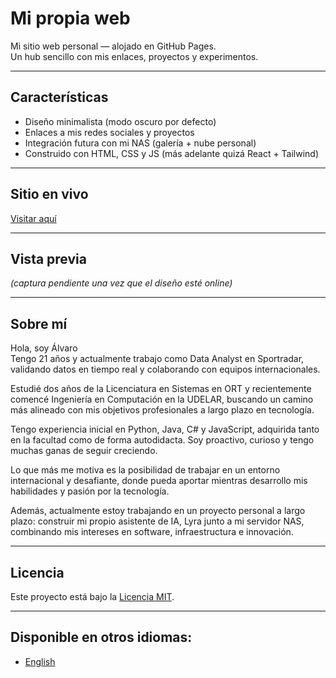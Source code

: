 # Mi propia web

Mi sitio web personal — alojado en GitHub Pages.  
Un hub sencillo con mis enlaces, proyectos y experimentos.  

---

## Características
- Diseño minimalista (modo oscuro por defecto)  
- Enlaces a mis redes sociales y proyectos  
- Integración futura con mi NAS (galería + nube personal)  
- Construido con HTML, CSS y JS (más adelante quizá React + Tailwind)  

---

## Sitio en vivo
[Visitar aquí]()  

---

## Vista previa
*(captura pendiente una vez que el diseño esté online)*  

---

## Sobre mí

Hola, soy Álvaro  
Tengo 21 años y actualmente trabajo como Data Analyst en Sportradar, validando datos en tiempo real y colaborando con equipos internacionales.  

Estudié dos años de la Licenciatura en Sistemas en ORT y recientemente comencé Ingeniería en Computación en la UDELAR, buscando un camino más alineado con mis objetivos profesionales a largo plazo en tecnología.  

Tengo experiencia inicial en Python, Java, C# y JavaScript, adquirida tanto en la facultad como de forma autodidacta. Soy proactivo, curioso y tengo muchas ganas de seguir creciendo.  

Lo que más me motiva es la posibilidad de trabajar en un entorno internacional y desafiante, donde pueda aportar mientras desarrollo mis habilidades y pasión por la tecnología.  

Además, actualmente estoy trabajando en un proyecto personal a largo plazo: construir mi propio asistente de IA, Lyra junto a mi servidor NAS, combinando mis intereses en software, infraestructura e innovación.  

---

## Licencia
Este proyecto está bajo la [Licencia MIT](LICENSE).  

---

## Disponible en otros idiomas:  
- [English](/README.md)
